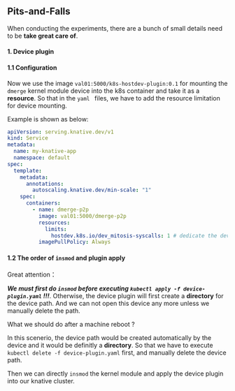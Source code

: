 ## Pits-and-Falls

When conducting the experiments, there are a bunch of small details need to be **take great care of**.

#### 1. Device plugin

#### 1.1 Configuration

Now we use the image `val01:5000/k8s-hostdev-plugin:0.1` for mounting the `dmerge` kernel module device into the k8s container and take it as a **resource**. So that in the `yaml ` files, we have to add the resource limitation for device mounting. 

Example is shown as below:

```yaml
apiVersion: serving.knative.dev/v1
kind: Service
metadata:
  name: my-knative-app
  namespace: default
spec:
  template:
    metadata:
      annotations:
        autoscaling.knative.dev/min-scale: "1"
    spec:
      containers:
        - name: dmerge-p2p
          image: val01:5000/dmerge-p2p
          resources:
            limits:
              hostdev.k8s.io/dev_mitosis-syscalls: 1 # dedicate the device allocation amount
          imagePullPolicy: Always
```



#### 1.2 The order of `insmod` and plugin apply

Great attention： 

***We must first do `insmod` before executing `kubectl apply -f device-plugin.yaml` !!!***.  Otherwise, the device plugin will first create a **directory** for the device path. And we can not open this device any more unless we manually delete the path.



What we should do after a machine reboot ? 

In this scenerio, the device path would be created automatically by the device and it would be definitly a **directory**. So that we have to execute `kubectl delete -f device-plugin.yaml` first, and manually delete the device path. 

Then we can directly `insmod` the kernel module and apply the device plugin into our knative cluster.